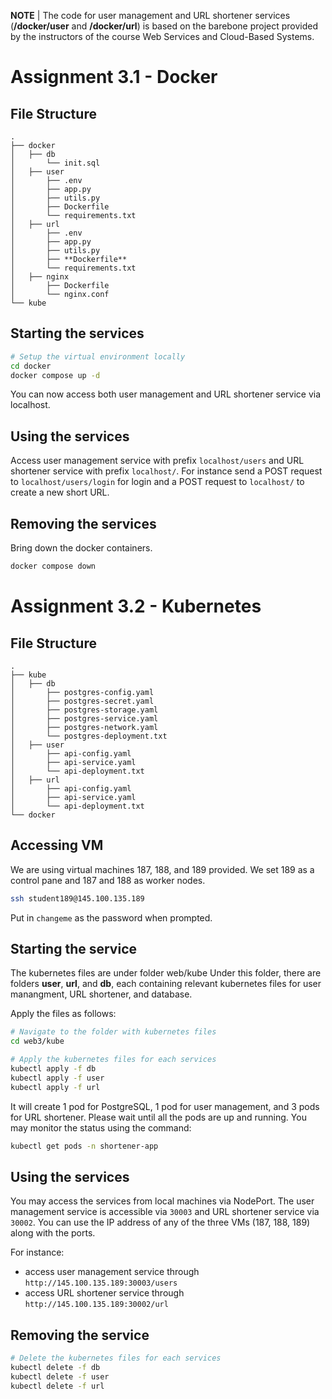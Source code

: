 **NOTE** | The code for user management and URL shortener services (**/docker/user** and **/docker/url**) is based on the barebone project provided by the instructors of the course Web Services and Cloud-Based Systems.

# Assignment 3.1 - Docker

## File Structure
```
.
├── docker
│   ├── db
│       └── init.sql
│   ├── user
│       ├── .env
│       ├── app.py
│       ├── utils.py
│       ├── Dockerfile
│       └── requirements.txt
│   ├── url
│       ├── .env
│       ├── app.py
│       ├── utils.py
│       ├── **Dockerfile**
│       └── requirements.txt
│   ├── nginx
│       ├── Dockerfile
│       └── nginx.conf
└── kube
```

## Starting the services
```bash
# Setup the virtual environment locally
cd docker
docker compose up -d
```
You can now access both user management and URL shortener service via localhost.

## Using the services
Access user management service with prefix ```localhost/users``` and URL shortener service with prefix ```localhost/```.
For instance send a POST request to ```localhost/users/login``` for login and a POST request to ```localhost/``` to create a new short URL.

## Removing the services
Bring down the docker containers.
```bash
docker compose down
```

# Assignment 3.2 - Kubernetes

## File Structure
```
.
├── kube
│   ├── db
│       ├── postgres-config.yaml
│       ├── postgres-secret.yaml
│       ├── postgres-storage.yaml
│       ├── postgres-service.yaml
│       ├── postgres-network.yaml
│       └── postgres-deployment.txt
│   ├── user
│       ├── api-config.yaml
│       ├── api-service.yaml
│       └── api-deployment.txt
│   ├── url
│       ├── api-config.yaml
│       ├── api-service.yaml
│       └── api-deployment.txt
└── docker
```

## Accessing VM
We are using virtual machines 187, 188, and 189 provided.
We set 189 as a control pane and 187 and 188 as worker nodes.

```bash
ssh student189@145.100.135.189 
```
Put in ```changeme``` as the password when prompted.

## Starting the service
The kubernetes files are under folder web/kube
Under this folder, there are folders **user**, **url**, and **db**, each containing relevant kubernetes files for user manangment, URL shortener, and database.

Apply the files as follows:
```bash
# Navigate to the folder with kubernetes files
cd web3/kube

# Apply the kubernetes files for each services
kubectl apply -f db
kubectl apply -f user
kubectl apply -f url
```

It will create 1 pod for PostgreSQL, 1 pod for user management, and 3 pods for URL shortener.
Please wait until all the pods are up and running.
You may monitor the status using the command:
```bash
kubectl get pods -n shortener-app
```

## Using the services
You may access the services from local machines via NodePort.
The user management service is accessible via ```30003``` and URL shortener service via ```30002```.
You can use the IP address of any of the three VMs (187, 188, 189) along with the ports.

For instance:
* access user management service through ```http://145.100.135.189:30003/users```
* access URL shortener service through ```http://145.100.135.189:30002/url```

## Removing the service
```bash
# Delete the kubernetes files for each services
kubectl delete -f db
kubectl delete -f user
kubectl delete -f url
```
